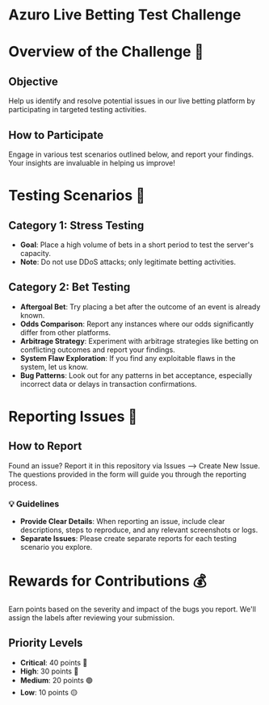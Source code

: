 # Azuro Live Betting Test Challenge

# Overview of the Challenge 🌟

## Objective
Help us identify and resolve potential issues in our live betting platform by participating in targeted testing activities.

## How to Participate
Engage in various test scenarios outlined below, and report your findings. Your insights are invaluable in helping us improve!

# Testing Scenarios 🧪

## Category 1: Stress Testing
- **Goal**: Place a high volume of bets in a short period to test the server's capacity.
- **Note**: Do not use DDoS attacks; only legitimate betting activities.

## Category 2: Bet Testing
- **Aftergoal Bet**: Try placing a bet after the outcome of an event is already known.
- **Odds Comparison**: Report any instances where our odds significantly differ from other platforms.
- **Arbitrage Strategy**: Experiment with arbitrage strategies like betting on conflicting outcomes and report your findings.
- **System Flaw Exploration**: If you find any exploitable flaws in the system, let us know.
- **Bug Patterns**: Look out for any patterns in bet acceptance, especially incorrect data or delays in transaction confirmations.

# Reporting Issues 📝

## How to Report
Found an issue? Report it in this repository via Issues --> Create New Issue. The questions provided in the form will guide you through the reporting process.

### 💡 Guidelines
- **Provide Clear Details**: When reporting an issue, include clear descriptions, steps to reproduce, and any relevant screenshots or logs.
- **Separate Issues**: Please create separate reports for each testing scenario you explore.

# Rewards for Contributions 💰

Earn points based on the severity and impact of the bugs you report. We'll assign the labels after reviewing your submission.

## Priority Levels
- **Critical**: 40 points 🔴
- **High**: 30 points 🔵
- **Medium**: 20 points 🟢
- **Low**: 10 points 🟡
